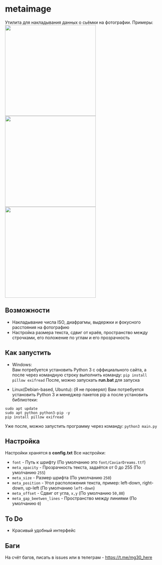 # metaimage
Утилита для накладывания данных о сьёмки на фотографии.
Примеры: \
<img src="https://github.com/MagAcademy30/metaimage/raw/main/examples/IMG_2122.JPG" width="300">
<img src="https://github.com/MagAcademy30/metaimage/raw/main/examples/IMG_2149.JPG" width="300">
<img src="https://github.com/MagAcademy30/metaimage/raw/main/examples/_MG_4362.JPG" width="300">
## Возможности
 * Накладывание числа ISO, диафрагмы, выдержки и фокусного расстояния на фотографию
 * Настройка размера текста, сдвиг от краёв, пространство между строчками, его положение по углам и его прозрачность
## Как запустить
 * Windows: \
 Вам потребуется установить Python 3 с оффициального сайта, а после через командную строку выполнить команду:
 `pip install pillow exifread`
 После, можно запускать **run.bat** для запуска

 * Linux(Debian-based, Ubuntu):
 (Я не проверял)
 Вам потребуется установить Python 3 и менеджер пакетов pip а после установить библиотеки:
 ```
 sudo apt update 
 sudo apt python python3-pip -y
 pip install pillow exifread
 ```
 Уже после, можно запустить программу через команду:
 `python3 main.py`
## Настройка
Настройки хранятся в **config.txt**
Все настройки:
 * `font` - Путь к шрифту (По умолчанию это `font/CaviarDreams.ttf`)
 * `meta_opacity` - Прозрачность текста, задаётся от 0 до 255 (По умолчанию `255`)
 * `meta_size` - Размер шрифта (По умолчанию `250`)
 * `meta_position` - Угол расположения текста, пример: left-down, right-down, up-left (По умолчанию `left-down`)
 * `meta_offset` - Сдвиг от угла, `x,y` (По умолчанию `50,80`)
 * `meta_gap_beetwen_lines` - Пространство между линиями (По умолчанию `0`)
## To Do
 * Красивый удобный интерфейс
## Баги
На счёт багов, писать в issues или в телеграм - https://t.me/mg30_here
